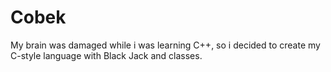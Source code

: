 # Cobek

My brain was damaged while i was learning C++, so i decided to create my C-style language with Black Jack and classes.